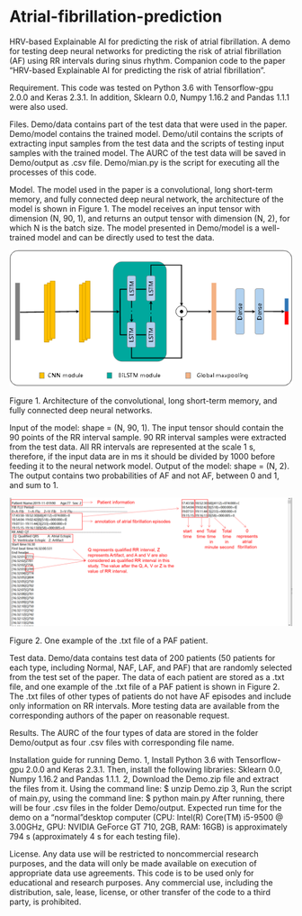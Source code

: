 # Atrial-fibrillation-prediction
HRV-based Explainable AI for predicting the risk of atrial fibrillation.
A demo for testing deep neural networks for predicting the risk of atrial fibrillation (AF) using RR intervals during sinus rhythm. Companion code to the paper “HRV-based Explainable AI for predicting the risk of atrial fibrillation”.

Requirement.
This code was tested on Python 3.6 with Tensorflow-gpu 2.0.0 and Keras 2.3.1. In addition, Sklearn 0.0, Numpy 1.16.2 and Pandas 1.1.1 were also used. 

Files.
Demo/data contains part of the test data that were used in the paper. Demo/model contains the trained model. Demo/util contains the scripts of extracting input samples from the test data and the scripts of testing input samples with the trained model. The AURC of the test data will be saved in Demo/output as .csv file. Demo/mian.py is the script for executing all the processes of this code.

Model.
	The model used in the paper is a convolutional, long short-term memory, and fully connected deep neural network, the architecture of the model is shown in Figure 1. The model receives an input tensor with dimension (N, 90, 1), and returns an output tensor with dimension (N, 2), for which N is the batch size. The model presented in Demo/model is a well-trained model and can be directly used to test the data.

![image](https://github.com/hustzp/Atrial-fibrillation-prediction/blob/main/source/Figure1.png)

Figure 1. Architecture of the convolutional, long short-term memory, and fully connected deep neural networks.

Input of the model: shape = (N, 90, 1). The input tensor should contain the 90 points of the RR interval sample. 90 RR interval samples were extracted from the test data. All RR intervals are represented at the scale 1 s, therefore, if the input data are in ms it should be divided by 1000 before feeding it to the neural network model.
Output of the model: shape = (N, 2). The output contains two probabilities of AF and not AF, between 0 and 1, and sum to 1. 

![image](https://github.com/hustzp/Atrial-fibrillation-prediction/blob/main/source/Figure2.png)

Figure 2. One example of the .txt file of a PAF patient.

Test data.
Demo/data contains test data of 200 patients (50 patients for each type, including Normal, NAF, LAF, and PAF) that are randomly selected from the test set of the paper. The data of each patient are stored as a .txt file, and one example of the .txt file of a PAF patient is shown in Figure 2. The .txt files of other types of patients do not have AF episodes and include only information on RR intervals. More testing data are available from the corresponding authors of the paper on reasonable request.

Results.
The AURC of the four types of data are stored in the folder Demo/output as four .csv files with corresponding file name. 

Installation guide for running Demo.
1, Install Python 3.6 with Tensorflow-gpu 2.0.0 and Keras 2.3.1. Then, install the following libraries: Sklearn 0.0, Numpy 1.16.2 and Pandas 1.1.1.
2, Download the Demo.zip file and extract the files from it. Using the command line:
	$ unzip Demo.zip
3, Run the script of main.py, using the command line:
	$ python main.py
After running, there will be four .csv files in the folder Demo/output. Expected run time for the demo on a “normal”desktop computer (CPU: Intel(R) Core(TM) i5-9500 @ 3.00GHz, GPU: NVIDIA GeForce GT 710, 2GB, RAM: 16GB) is approximately 794 s (approximately 4 s for each testing file).

License.
Any data use will be restricted to noncommercial research purposes, and the data will only be made available on execution of appropriate data use agreements. This code is to be used only for educational and research purposes. Any commercial use, including the distribution, sale, lease, license, or other transfer of the code to a third party, is prohibited. 
